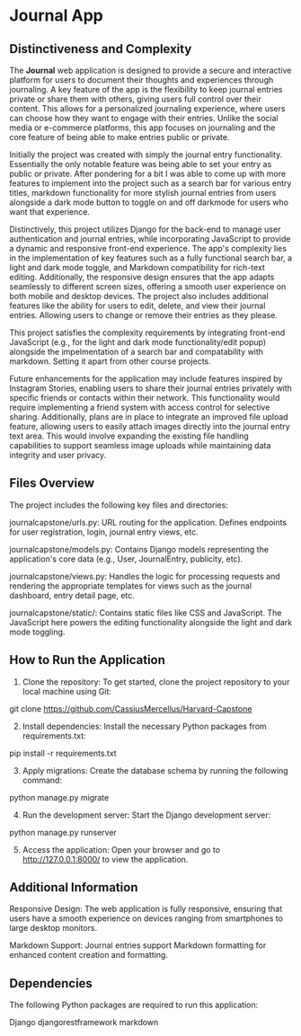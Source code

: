 # Journal App

## Distinctiveness and Complexity
The **Journal** web application is designed to provide a secure and interactive platform for users to document their thoughts and experiences through journaling. A key feature of the app is the flexibility to keep journal entries private or share them with others, giving users full control over their content. This allows for a personalized journaling experience, where users can choose how they want to engage with their entries. Unlike the social media or e-commerce platforms, this app focuses on journaling and the core feature of being able to make entries public or private.

Initially the project was created with simply the journal entry functionality. Essentially the only notable feature was being able to set your entry as public or private. After pondering for a bit I was able to come up with more features to implement into the project such as a search bar for various entry titles, markdown functionality for more stylish journal entries from users alongside a dark mode button to toggle on and off darkmode for users who want that experience.

Distinctively, this project utilizes Django for the back-end to manage user authentication and journal entries, while incorporating JavaScript to provide a dynamic and responsive front-end experience. The app's complexity lies in the implementation of key features such as a fully functional search bar, a light and dark mode toggle, and Markdown compatibility for rich-text editing. Additionally, the responsive design ensures that the app adapts seamlessly to different screen sizes, offering a smooth user experience on both mobile and desktop devices. The project also includes additional features like the ability for users to edit, delete, and view their journal entries. Allowing users to change or remove their entries as they please.

This project satisfies the complexity requirements by integrating front-end JavaScript (e.g., for the light and dark mode functionality/edit popup) alongside the impelmentation of a search bar and compatability with markdown. Setting it apart from other course projects.

Future enhancements for the application may include features inspired by Instagram Stories, enabling users to share their journal entries privately with specific friends or contacts within their network. This functionality would require implementing a friend system with access control for selective sharing. Additionally, plans are in place to integrate an improved file upload feature, allowing users to easily attach images directly into the journal entry text area. This would involve expanding the existing file handling capabilities to support seamless image uploads while maintaining data integrity and user privacy.



## Files Overview
The project includes the following key files and directories:

journalcapstone/urls.py: URL routing for the application. Defines endpoints for user registration, login, journal entry views, etc.

journalcapstone/models.py: Contains Django models representing the application's core data (e.g., User, JournalEntry, publicity, etc).

journalcapstone/views.py: Handles the logic for processing requests and rendering the appropriate templates for views such as the journal dashboard, entry detail page, etc.

journalcapstone/static/: Contains static files like CSS and JavaScript. The JavaScript here powers the editing functionality alongside the light and dark mode toggling.



## How to Run the Application
1. Clone the repository:
To get started, clone the project repository to your local machine using Git:

git clone https://github.com/CassiusMercellus/Harvard-Capstone

2. Install dependencies:
Install the necessary Python packages from requirements.txt:


pip install -r requirements.txt

3. Apply migrations:
Create the database schema by running the following command:

python manage.py migrate


4. Run the development server:
Start the Django development server:

python manage.py runserver

5. Access the application:
Open your browser and go to http://127.0.0.1:8000/ to view the application.


## Additional Information

Responsive Design: The web application is fully responsive, ensuring that users have a smooth experience on devices ranging from smartphones to large desktop monitors.

Markdown Support: Journal entries support Markdown formatting for enhanced content creation and formatting.

## Dependencies

The following Python packages are required to run this application:

Django
djangorestframework
markdown
